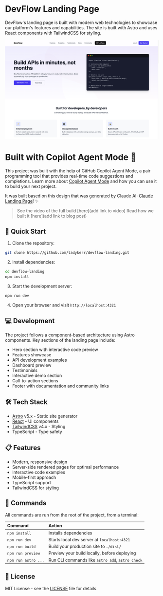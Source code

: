 # DevFlow Landing Page

DevFlow's landing page is built with modern web technologies to showcase our platform's features and capabilities. The site is built with Astro and uses React components with TailwindCSS for styling.

![DevFlow Landing Page Preview](/src/assets/landing-page.png)

# Built with Copilot Agent Mode 🚀

This project was built with the help of GitHub Copilot Agent Mode, a pair programming tool that provides real-time code suggestions and completions. Learn more about [Copilot Agent Mode](https://gh.io/agent-mode) and how you can use it to build your next project.

It was built based on this design that was generated by Claude AI: [Claude Landing Page](https://gh.io/claude-devflow-landing)! ✨

> See the video of the full build [here](add link to video)
> Read how we built it [here](add link to blog post)

## 🚀 Quick Start

1. Clone the repository:
```bash
git clone https://github.com/ladykerr/devflow-landing.git
```

2. Install dependencies:
```bash
cd devflow-landing
npm install
```

3. Start the development server:
```bash
npm run dev
```

4. Open your browser and visit `http://localhost:4321`

## 💻 Development

The project follows a component-based architecture using Astro components. Key sections of the landing page include:

- Hero section with interactive code preview
- Features showcase
- API development examples
- Dashboard preview
- Testimonials
- Interactive demo section
- Call-to-action sections
- Footer with documentation and community links

## 🛠️ Tech Stack

- [Astro](https://astro.build) v5.x - Static site generator
- [React](https://reactjs.org) - UI components
- [TailwindCSS](https://tailwindcss.com) v4.x - Styling
- TypeScript - Type safety

## 📋 Features

- Modern, responsive design
- Server-side rendered pages for optimal performance
- Interactive code examples
- Mobile-first approach
- TypeScript support
- TailwindCSS for styling

## 🧞 Commands

All commands are run from the root of the project, from a terminal:

| Command                   | Action                                           |
| :------------------------ | :----------------------------------------------- |
| `npm install`             | Installs dependencies                            |
| `npm run dev`             | Starts local dev server at `localhost:4321`      |
| `npm run build`           | Build your production site to `./dist/`          |
| `npm run preview`         | Preview your build locally, before deploying     |
| `npm run astro ...`       | Run CLI commands like `astro add`, `astro check` |


## 📝 License

MIT License - see the [LICENSE](LICENSE) file for details
